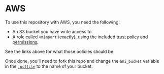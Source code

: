 # AWS

To use this repository with AWS, you need the following:

- An S3 bucket you have write access to
- A role called `vmimport` (exactly), using the included
  [trust policy](./vmimport_trust_policy.json) and
  [permissions](./vmimport_role_policy.json).

See the links above for what those policies should be.

Once done, you'll need to fork this repo and change the `ami_bucket` variable
in the [`justfile`](../justfile) to the name of your bucket.
